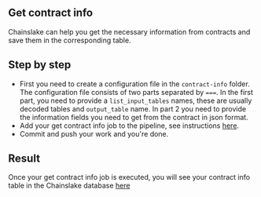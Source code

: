 ## Get contract info

Chainslake can help you get the necessary information from contracts and save them in the corresponding table. 

## Step by step

- First you need to create a configuration file in the `contract-info` folder. The configuration file consists of two parts separated by `===`. In the first part, you need to provide a `list_input_tables` names, these are usually decoded tables and `output_table` name. In part 2 you need to provide the information fields you need to get from the contract in json format.
- Add your get contract info job to the pipeline, see instructions [here](/airflow).
- Commit and push your work and you're done.

## Result

Once your get contract info job is executed, you will see your contract info table in the Chainslake database [here](https://metabase.chainslake.io/browse/databases/3/schema/ethereum_contract)
